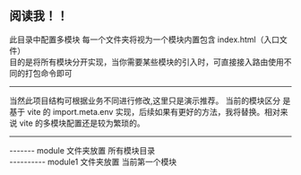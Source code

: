 ## 阅读我！！

此目录中配置多模块 每一个文件夹将视为一个模块内置包含 index.html（入口文件）  
 目的是将所有模块分开实现，当你需要某些模块的引入时，可直接接入路由使用不同的打包命令即可

---

当然此项目结构可根据业务不同进行修改,这里只是演示推荐。
当前的模块区分 是基于 vite 的 import.meta.env 实现，后续如果有更好的方法，我将替换。相对来说 vite 的多模块配置还是较为繁琐的。

  <hr/>
 
 ------- module 文件夹放置 所有模块目录  
 ---------- module1 文件夹放置 当前第一个模块
